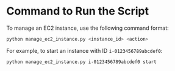 # Command to Run the Script

To manage an EC2 instance, use the following command format:

```bash
python manage_ec2_instance.py <instance_id> <action>
```

For example, to start an instance with ID `i-0123456789abcdef0`:

```bash
python manage_ec2_instance.py i-0123456789abcdef0 start
```
